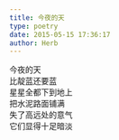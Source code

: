 ```yaml
---  
title: 今夜的天  
type: poetry  
date: 2015-05-15 17:36:17  
author: Herb    
---  
```

今夜的天  
比靛蓝还要蓝  
星星全都下到地上  
把水泥路面铺满  
失了高远处的意气  
它们显得十足暗淡